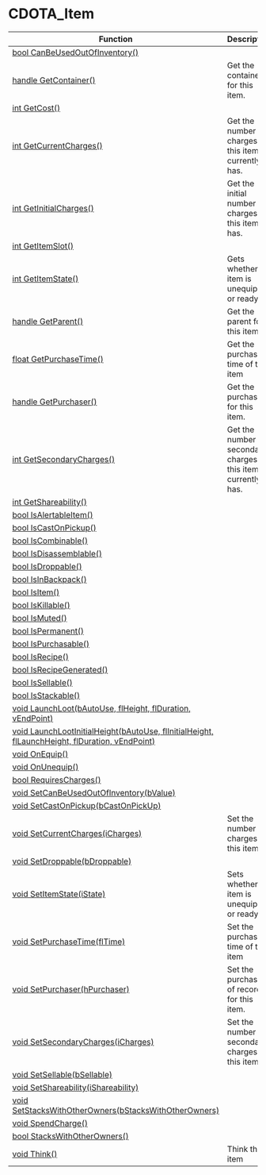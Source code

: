 # CDOTA_Item
Function|Description|Client
--|--|:--:
[bool CanBeUsedOutOfInventory()](CanBeUsedOutOfInventory)||✖
[handle GetContainer()](GetContainer)|Get the container for this item.|✖
[int GetCost()](GetCost)||✖
[int GetCurrentCharges()](GetCurrentCharges)|Get the number of charges this item currently has.|✔
[int GetInitialCharges()](GetInitialCharges)|Get the initial number of charges this item has.|✔
[int GetItemSlot()](GetItemSlot)||✔
[int GetItemState()](GetItemState)|Gets whether item is unequipped or ready.|✖
[handle GetParent()](GetParent)|Get the parent for this item.|✖
[float GetPurchaseTime()](GetPurchaseTime)|Get the purchase time of this item|✖
[handle GetPurchaser()](GetPurchaser)|Get the purchaser for this item.|✖
[int GetSecondaryCharges()](GetSecondaryCharges)|Get the number of secondary charges this item currently has.|✔
[int GetShareability()](GetShareability)||✔
[bool IsAlertableItem()](IsAlertableItem)||✔
[bool IsCastOnPickup()](IsCastOnPickup)||✔
[bool IsCombinable()](IsCombinable)||✖
[bool IsDisassemblable()](IsDisassemblable)||✔
[bool IsDroppable()](IsDroppable)||✔
[bool IsInBackpack()](IsInBackpack)||✔
[bool IsItem()](IsItem)||✔
[bool IsKillable()](IsKillable)||✔
[bool IsMuted()](IsMuted)||✔
[bool IsPermanent()](IsPermanent)||✔
[bool IsPurchasable()](IsPurchasable)||✔
[bool IsRecipe()](IsRecipe)||✔
[bool IsRecipeGenerated()](IsRecipeGenerated)||✔
[bool IsSellable()](IsSellable)||✔
[bool IsStackable()](IsStackable)||✔
[void LaunchLoot(bAutoUse, flHeight, flDuration, vEndPoint)](LaunchLoot)||✖
[void LaunchLootInitialHeight(bAutoUse, flInitialHeight, flLaunchHeight, flDuration, vEndPoint)](LaunchLootInitialHeight)||✖
[void OnEquip()](OnEquip)||✖
[void OnUnequip()](OnUnequip)||✖
[bool RequiresCharges()](RequiresCharges)||✔
[void SetCanBeUsedOutOfInventory(bValue)](SetCanBeUsedOutOfInventory)||✖
[void SetCastOnPickup(bCastOnPickUp)](SetCastOnPickup)||✖
[void SetCurrentCharges(iCharges)](SetCurrentCharges)|Set the number of charges on this item|✖
[void SetDroppable(bDroppable)](SetDroppable)||✖
[void SetItemState(iState)](SetItemState)|Sets whether item is unequipped or ready.|✖
[void SetPurchaseTime(flTime)](SetPurchaseTime)|Set the purchase time of this item|✖
[void SetPurchaser(hPurchaser)](SetPurchaser)|Set the purchaser of record for this item.|✖
[void SetSecondaryCharges(iCharges)](SetSecondaryCharges)|Set the number of secondary charges on this item|✖
[void SetSellable(bSellable)](SetSellable)||✖
[void SetShareability(iShareability)](SetShareability)||✖
[void SetStacksWithOtherOwners(bStacksWithOtherOwners)](SetStacksWithOtherOwners)||✖
[void SpendCharge()](SpendCharge)||✖
[bool StacksWithOtherOwners()](StacksWithOtherOwners)||✖
[void Think()](Think)|Think this item|✖

